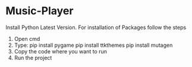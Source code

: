 # Music-Player
Install Python Latest Version.
For installation of Packages follow the steps
1.  Open cmd
2.  Type: pip install pygame
          pip install ttkthemes
          pip install mutagen
3.  Copy the code where you want to run
4.  Run the project
